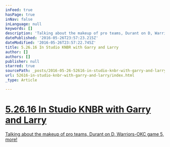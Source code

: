 ```yaml
---
inFeed: true
hasPage: true
inNav: false
inLanguage: null
keywords: []
description: 'Talking about the makeup of pro teams, Durant on D, Warriors-OKC game 5, more! '
datePublished: '2016-05-26T23:57:23.215Z'
dateModified: '2016-05-26T23:57:22.745Z'
title: 5.26.16 In Studio KNBR with Garry and Larry
author: []
authors: []
publisher: null
starred: true
sourcePath: _posts/2016-05-26-52616-in-studio-knbr-with-garry-and-larry.md
url: 52616-in-studio-knbr-with-garry-and-larry/index.html
_type: Article

---
```

# [5.26.16 In Studio KNBR with Garry and Larry][0]

[Talking about the makeup of pro teams, Durant on D, Warriors-OKC game 5, more! ][0]

[0]: https://audioboom.com/boos/4619928-5-26-kerry-keating-says-durant-would-be-dpoy-if-he-played-like-this-all-season?t=0